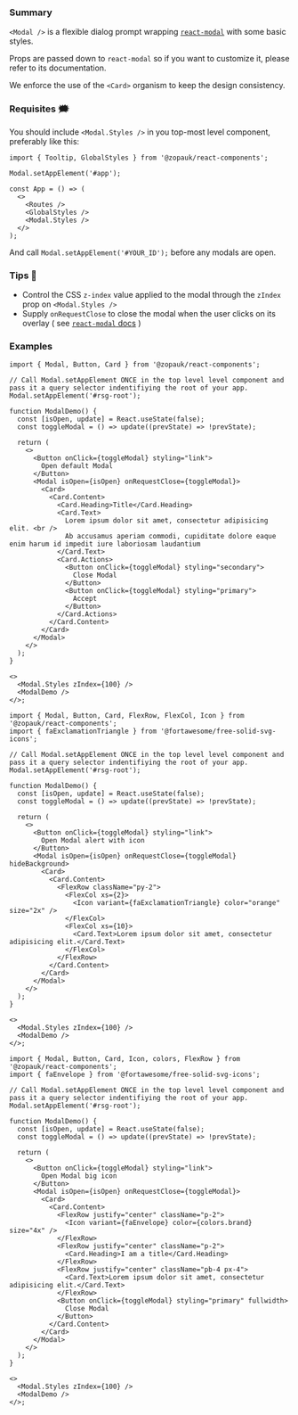 ### Summary

`<Modal />` is a flexible dialog prompt wrapping [`react-modal`](http://reactcommunity.org/react-modal/) with some basic styles.

Props are passed down to `react-modal` so if you want to customize it, please refer to its documentation.

We enforce the use of the `<Card>` organism to keep the design consistency.

### Requisites 🗯

You should include `<Modal.Styles />` in you top-most level component, preferably like this:

```tsx static
import { Tooltip, GlobalStyles } from '@zopauk/react-components';

Modal.setAppElement('#app');

const App = () => (
  <>
    <Routes />
    <GlobalStyles />
    <Modal.Styles />
  </>
);
```

And call `Modal.setAppElement('#YOUR_ID');` before any modals are open.

### Tips 💄

- Control the CSS `z-index` value applied to the modal through the `zIndex` prop on `<Modal.Styles />`
- Supply `onRequestClose` to close the modal when the user clicks on its overlay ( see [`react-modal` docs](http://reactcommunity.org/react-modal/examples/on_request_close.html) )

### Examples

```tsx
import { Modal, Button, Card } from '@zopauk/react-components';

// Call Modal.setAppElement ONCE in the top level level component and pass it a query selector indentifiying the root of your app.
Modal.setAppElement('#rsg-root');

function ModalDemo() {
  const [isOpen, update] = React.useState(false);
  const toggleModal = () => update((prevState) => !prevState);

  return (
    <>
      <Button onClick={toggleModal} styling="link">
        Open default Modal
      </Button>
      <Modal isOpen={isOpen} onRequestClose={toggleModal}>
        <Card>
          <Card.Content>
            <Card.Heading>Title</Card.Heading>
            <Card.Text>
              Lorem ipsum dolor sit amet, consectetur adipisicing elit. <br />
              Ab accusamus aperiam commodi, cupiditate dolore eaque enim harum id impedit iure laboriosam laudantium
            </Card.Text>
            <Card.Actions>
              <Button onClick={toggleModal} styling="secondary">
                Close Modal
              </Button>
              <Button onClick={toggleModal} styling="primary">
                Accept
              </Button>
            </Card.Actions>
          </Card.Content>
        </Card>
      </Modal>
    </>
  );
}

<>
  <Modal.Styles zIndex={100} />
  <ModalDemo />
</>;
```

```tsx
import { Modal, Button, Card, FlexRow, FlexCol, Icon } from '@zopauk/react-components';
import { faExclamationTriangle } from '@fortawesome/free-solid-svg-icons';

// Call Modal.setAppElement ONCE in the top level level component and pass it a query selector indentifiying the root of your app.
Modal.setAppElement('#rsg-root');

function ModalDemo() {
  const [isOpen, update] = React.useState(false);
  const toggleModal = () => update((prevState) => !prevState);

  return (
    <>
      <Button onClick={toggleModal} styling="link">
        Open Modal alert with icon
      </Button>
      <Modal isOpen={isOpen} onRequestClose={toggleModal} hideBackground>
        <Card>
          <Card.Content>
            <FlexRow className="py-2">
              <FlexCol xs={2}>
                <Icon variant={faExclamationTriangle} color="orange" size="2x" />
              </FlexCol>
              <FlexCol xs={10}>
                <Card.Text>Lorem ipsum dolor sit amet, consectetur adipisicing elit.</Card.Text>
              </FlexCol>
            </FlexRow>
          </Card.Content>
        </Card>
      </Modal>
    </>
  );
}

<>
  <Modal.Styles zIndex={100} />
  <ModalDemo />
</>;
```

```tsx
import { Modal, Button, Card, Icon, colors, FlexRow } from '@zopauk/react-components';
import { faEnvelope } from '@fortawesome/free-solid-svg-icons';

// Call Modal.setAppElement ONCE in the top level level component and pass it a query selector indentifiying the root of your app.
Modal.setAppElement('#rsg-root');

function ModalDemo() {
  const [isOpen, update] = React.useState(false);
  const toggleModal = () => update((prevState) => !prevState);

  return (
    <>
      <Button onClick={toggleModal} styling="link">
        Open Modal big icon
      </Button>
      <Modal isOpen={isOpen} onRequestClose={toggleModal}>
        <Card>
          <Card.Content>
            <FlexRow justify="center" className="p-2">
              <Icon variant={faEnvelope} color={colors.brand} size="4x" />
            </FlexRow>
            <FlexRow justify="center" className="p-2">
              <Card.Heading>I am a title</Card.Heading>
            </FlexRow>
            <FlexRow justify="center" className="pb-4 px-4">
              <Card.Text>Lorem ipsum dolor sit amet, consectetur adipisicing elit.</Card.Text>
            </FlexRow>
            <Button onClick={toggleModal} styling="primary" fullwidth>
              Close Modal
            </Button>
          </Card.Content>
        </Card>
      </Modal>
    </>
  );
}

<>
  <Modal.Styles zIndex={100} />
  <ModalDemo />
</>;
```
